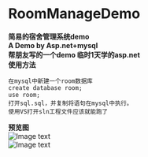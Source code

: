 # RoomManageDemo
**简易的宿舍管理系统demo**  
**A Demo by Asp.net+mysql**  
**帮朋友写的一个demo 临时1天学的asp.net**  
**使用方法** 
```
在mysql中新建一个room数据库  
create database room;  
use room;  
打开sql.sql，并复制将语句在mysql中执行。  
使用VS打开sln工程文件应该就能跑了  
```
**预览图**  
![Image text](https://github.com/516134941/RoomManageDemo/edit/master/pic/index1.jpg)  
![Image text](https://github.com/516134941/RoomManageDemo/edit/master/pic/index2.png)

